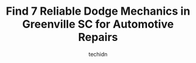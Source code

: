 ---
layout: ampstory
image: https://images.unsplash.com/photo-1625863929285-5e37a6b0df1c?ixlib=rb-4.0.3&ixid=MnwxMjA3fDB8MHxwaG90by1wYWdlfHx8fGVufDB8fHx8&auto=format&fit=crop&w=640&h=853&q=80
author: techidn
featured: false
description: When it comes to maintaining and repairing your vehicle in Greenville SC, USA, you deserve nothing but the best. Thats why the 7 best Dodge Mechanic in the area are here to offer their expe
title: Find 7 Reliable Dodge Mechanics in Greenville SC for Automotive Repairs
cover:
   title: Find 7 Reliable Dodge Mechanics in Greenville SC for Automotive Repairs
   subtitle: Rickpate
   background: https://images.unsplash.com/photo-1625863929285-5e37a6b0df1c?ixlib=rb-4.0.3&ixid=MnwxMjA3fDB8MHxwaG90by1wYWdlfHx8fGVufDB8fHx8&auto=format&fit=crop&w=640&h=853&q=80

pages: 
 - layout: thirds
   top: <h1>#1 Christian Brothers Automotive Greenville</h1>
   bottom: "<p>Our car hit a badly placed parking block and made the plastic covering the engine at the bottom fold over, we were from out of town and looked up mechanistic near by and </p>"
   background: https://www.knot35.com/toplist/wp-content/uploads/2023/06/best-dodge-mechanic-1-in-greenville-sc-1685835714.png
   backgroundblur: true
 - layout: thirds
   top: <h1>#2 Mason & Sons Tire & Automotive Repair Center</h1>
   bottom: "<p>215 College St, Greenville, SC 29601, United States</p>"
   background: https://www.knot35.com/toplist/wp-content/uploads/2023/06/best-dodge-mechanic-2-in-greenville-sc-1685835716.png
   cta:
      link: https://www.knot35.com/toplist/find-7-reliable-dodge-mechanics-in-greenville-sc-for-automotive-repairs/
      text: Find 7 Reliable Dodge Mechanics in Greenville SC for Automotive Repairs
 - layout: thirds
   top: <h1>#3 Sarks Greenville Auto Repair</h1>
   bottom: "<p>1900 Wade Hampton Blvd, Greenville, SC 29615, United States</p>"
   background: https://www.knot35.com/toplist/wp-content/uploads/2023/06/best-dodge-mechanic-3-in-greenville-sc-1685835717.png
   cta:
      link: https://www.knot35.com/toplist/find-7-reliable-dodge-mechanics-in-greenville-sc-for-automotive-repairs/
      text: Find 7 Reliable Dodge Mechanics in Greenville SC for Automotive Repairs
 - layout: thirds
   top: <h1>#4 Vintage Auto</h1>
   bottom: "<p>605 Pine Knoll Dr, Greenville, SC 29609, United States</p>"
   background: https://images.unsplash.com/photo-1595364397663-fca4f075d796?ixlib=rb-4.0.3&ixid=MnwxMjA3fDB8MHxwaG90by1wYWdlfHx8fGVufDB8fHx8&auto=format&fit=crop&w=640&h=853&q=80
   cta:
      link: https://www.knot35.com/toplist/find-7-reliable-dodge-mechanics-in-greenville-sc-for-automotive-repairs/
      text: Find 7 Reliable Dodge Mechanics in Greenville SC for Automotive Repairs
 - layout: thirds
   top: <h1>#5 W.N Watson Tire and Automotive</h1>
   bottom: "<p>333 W Broad St, Greenville, SC 29601, United States</p>"
   background: https://images.unsplash.com/photo-1547366785-564103df7e13?ixlib=rb-4.0.3&ixid=MnwxMjA3fDB8MHxwaG90by1wYWdlfHx8fGVufDB8fHx8&auto=format&fit=crop&w=640&h=853&q=80
   cta:
      link: https://www.knot35.com/toplist/find-7-reliable-dodge-mechanics-in-greenville-sc-for-automotive-repairs/
      text: Find 7 Reliable Dodge Mechanics in Greenville SC for Automotive Repairs
 - layout: thirds
   top: <h1>#6 Especially Auto Services</h1>
   bottom: "<p>2 Oneal St, Greenville, SC 29601, United States</p>"
   background: https://images.unsplash.com/photo-1557672172-298e090bd0f1?ixlib=rb-4.0.3&ixid=MnwxMjA3fDB8MHxwaG90by1wYWdlfHx8fGVufDB8fHx8&auto=format&fit=crop&w=640&h=853&q=80
   cta:
      link: https://www.knot35.com/toplist/find-7-reliable-dodge-mechanics-in-greenville-sc-for-automotive-repairs/
      text: Find 7 Reliable Dodge Mechanics in Greenville SC for Automotive Repairs
 - layout: thirds
   top: <h1>#7 Japanese Auto Specialists</h1>
   bottom: "<p>82 Salters Rd, Greenville, SC 29607, United States</p>"
   background: https://images.unsplash.com/photo-1488554378835-f7acf46e6c98?ixlib=rb-4.0.3&ixid=MnwxMjA3fDB8MHxwaG90by1wYWdlfHx8fGVufDB8fHx8&auto=format&fit=crop&w=640&h=853&q=80
   cta:
      link: https://www.knot35.com/toplist/find-7-reliable-dodge-mechanics-in-greenville-sc-for-automotive-repairs/
      text: Find 7 Reliable Dodge Mechanics in Greenville SC for Automotive Repairs
 - layout: thirds
   middle: Continue reading...
   background: https://images.unsplash.com/photo-1541356665065-22676f35dd40?ixlib=rb-4.0.3&ixid=MnwxMjA3fDB8MHxwaG90by1wYWdlfHx8fGVufDB8fHx8&auto=format&fit=crop&w=640&h=853&q=80
   cta:
      link: https://www.knot35.com/toplist/find-7-reliable-dodge-mechanics-in-greenville-sc-for-automotive-repairs/
      text: Find 7 Reliable Dodge Mechanics in Greenville SC for Automotive Repairs
      
---